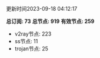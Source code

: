 更新时间2023-09-18 04:12:17

**总订阅: 73**
**总节点: 919**
**有效节点: 259**
- v2ray节点: 223
- ss节点: 11
- trojan节点: 25
